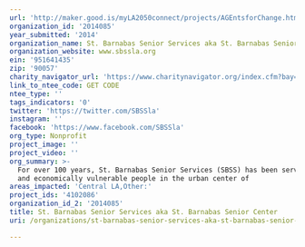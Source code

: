 ```yaml
---
url: 'http://maker.good.is/myLA2050connect/projects/AGEntsforChange.html'
organization_id: '2014085'
year_submitted: '2014'
organization_name: St. Barnabas Senior Services aka St. Barnabas Senior Center
organization_website: www.sbssla.org
ein: '951641435'
zip: '90057'
charity_navigator_url: 'https://www.charitynavigator.org/index.cfm?bay=search.profile&ein=951641435'
link_to_ntee_code: GET CODE
ntee_type: ''
tags_indicators: '0'
twitter: 'https://twitter.com/SBSSla'
instagram: ''
facebook: 'https://www.facebook.com/SBSSla'
org_type: Nonprofit
project_image: ''
project_video: ''
org_summary: >-
  For over 100 years, St. Barnabas Senior Services (SBSS) has been serving aging
  and economically vulnerable people in the urban center of
areas_impacted: 'Central LA,Other:'
project_ids: '4102086'
organization_id_2: '2014085'
title: St. Barnabas Senior Services aka St. Barnabas Senior Center
uri: /organizations/st-barnabas-senior-services-aka-st-barnabas-senior-center/

---
```

